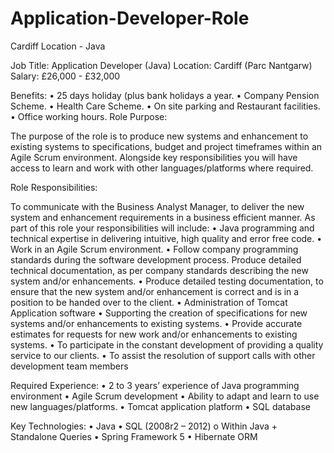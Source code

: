# Application-Developer-Role
Cardiff Location - Java




Job Title: Application Developer (Java)
Location: Cardiff (Parc Nantgarw)
Salary: £26,000 - £32,000

Benefits:
•	25 days holiday (plus bank holidays a year.
•	Company Pension Scheme.
•	Health Care Scheme.
•	On site parking and Restaurant facilities.
•	Office working hours.
Role Purpose:

The purpose of the role is to produce new systems and enhancement to existing systems to specifications, budget and project timeframes within an Agile Scrum environment.  Alongside key responsibilities you will have access to learn and work with other languages/platforms where required.

Role Responsibilities:

To communicate with the Business Analyst Manager, to deliver the new system and enhancement requirements in a business efficient manner.  As part of this role your responsibilities will include:
•	Java programming and technical expertise in delivering intuitive, high quality and error free code.
•	Work in an Agile Scrum environment.
•	Follow company programming standards during the software development process. Produce detailed technical documentation, as per company standards describing the new system and/or enhancements.
•	Produce detailed testing documentation, to ensure that the new system and/or enhancement is correct and is in a position to be handed over to the client.
•	Administration of Tomcat Application software
•	Supporting the creation of specifications for new systems and/or enhancements to existing systems.
•	Provide accurate estimates for requests for new work and/or enhancements to existing systems.
•	To participate in the constant development of providing a quality service to our clients.
•	To assist the resolution of support calls with other development team members

Required Experience:
•	2 to 3 years’ experience of Java programming environment 
•	Agile Scrum development
•	Ability to adapt and learn to use new languages/platforms.
•	Tomcat application platform
•	SQL database

Key Technologies:
•	Java
•	SQL (2008r2 – 2012)
o	Within Java + Standalone Queries
•	Spring Framework 5
•	Hibernate ORM
